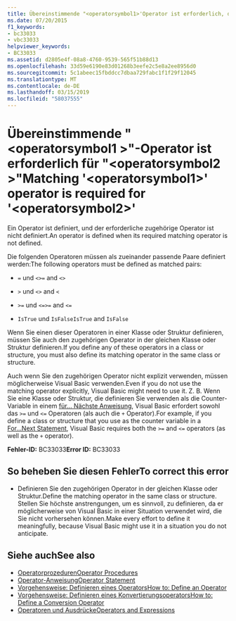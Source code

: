 ```yaml
---
title: Übereinstimmende "<operatorsymbol1>'Operator ist erforderlich, damit'<operatorsymbol2>"
ms.date: 07/20/2015
f1_keywords:
- bc33033
- vbc33033
helpviewer_keywords:
- BC33033
ms.assetid: d2805e4f-08a8-4760-9539-565f51b88d13
ms.openlocfilehash: 33d59e6190e83d01268b3eefe2c5e8a2ee8956d0
ms.sourcegitcommit: 5c1abeec15fbddcc7dbaa729fabc1f1f29f12045
ms.translationtype: MT
ms.contentlocale: de-DE
ms.lasthandoff: 03/15/2019
ms.locfileid: "58037555"
---
```

# <a name="matching-operatorsymbol1-operator-is-required-for-operatorsymbol2"></a><span data-ttu-id="c9f3a-102">Übereinstimmende "\<operatorsymbol1 >"-Operator ist erforderlich für "\<operatorsymbol2 >"</span><span class="sxs-lookup"><span data-stu-id="c9f3a-102">Matching '\<operatorsymbol1>' operator is required for '\<operatorsymbol2>'</span></span>
<span data-ttu-id="c9f3a-103">Ein Operator ist definiert, und der erforderliche zugehörige Operator ist nicht definiert.</span><span class="sxs-lookup"><span data-stu-id="c9f3a-103">An operator is defined when its required matching operator is not defined.</span></span>  
  
 <span data-ttu-id="c9f3a-104">Die folgenden Operatoren müssen als zueinander passende Paare definiert werden:</span><span class="sxs-lookup"><span data-stu-id="c9f3a-104">The following operators must be defined as matched pairs:</span></span>  
  
-   <span data-ttu-id="c9f3a-105">`=` und `<>`</span><span class="sxs-lookup"><span data-stu-id="c9f3a-105">`=` and `<>`</span></span>  
  
-   <span data-ttu-id="c9f3a-106">`>` und `<`</span><span class="sxs-lookup"><span data-stu-id="c9f3a-106">`>` and `<`</span></span>  
  
-   <span data-ttu-id="c9f3a-107">`>=` und `<=`</span><span class="sxs-lookup"><span data-stu-id="c9f3a-107">`>=` and `<=`</span></span>  
  
-   <span data-ttu-id="c9f3a-108">`IsTrue` und `IsFalse`</span><span class="sxs-lookup"><span data-stu-id="c9f3a-108">`IsTrue` and `IsFalse`</span></span>  
  
 <span data-ttu-id="c9f3a-109">Wenn Sie einen dieser Operatoren in einer Klasse oder Struktur definieren, müssen Sie auch den zugehörigen Operator in der gleichen Klasse oder Struktur definieren.</span><span class="sxs-lookup"><span data-stu-id="c9f3a-109">If you define any of these operators in a class or structure, you must also define its matching operator in the same class or structure.</span></span>  
  
 <span data-ttu-id="c9f3a-110">Auch wenn Sie den zugehörigen Operator nicht explizit verwenden, müssen möglicherweise Visual Basic verwenden.</span><span class="sxs-lookup"><span data-stu-id="c9f3a-110">Even if you do not use the matching operator explicitly, Visual Basic might need to use it.</span></span> <span data-ttu-id="c9f3a-111">Z. B. Wenn Sie eine Klasse oder Struktur, die definieren Sie verwenden als die Counter-Variable in einem [für... Nächste Anweisung](../../visual-basic/language-reference/statements/for-next-statement.md), Visual Basic erfordert sowohl das `>=` und `<=` Operatoren (als auch die `+` Operator).</span><span class="sxs-lookup"><span data-stu-id="c9f3a-111">For example, if you define a class or structure that you use as the counter variable in a [For...Next Statement](../../visual-basic/language-reference/statements/for-next-statement.md), Visual Basic requires both the `>=` and `<=` operators (as well as the `+` operator).</span></span>  
  
 <span data-ttu-id="c9f3a-112">**Fehler-ID:** BC33033</span><span class="sxs-lookup"><span data-stu-id="c9f3a-112">**Error ID:** BC33033</span></span>  
  
## <a name="to-correct-this-error"></a><span data-ttu-id="c9f3a-113">So beheben Sie diesen Fehler</span><span class="sxs-lookup"><span data-stu-id="c9f3a-113">To correct this error</span></span>  
  
-   <span data-ttu-id="c9f3a-114">Definieren Sie den zugehörigen Operator in der gleichen Klasse oder Struktur.</span><span class="sxs-lookup"><span data-stu-id="c9f3a-114">Define the matching operator in the same class or structure.</span></span> <span data-ttu-id="c9f3a-115">Stellen Sie höchste anstrengungen, um es sinnvoll, zu definieren, da er möglicherweise von Visual Basic in einer Situation verwendet wird, die Sie nicht vorhersehen können.</span><span class="sxs-lookup"><span data-stu-id="c9f3a-115">Make every effort to define it meaningfully, because Visual Basic might use it in a situation you do not anticipate.</span></span>  
  
## <a name="see-also"></a><span data-ttu-id="c9f3a-116">Siehe auch</span><span class="sxs-lookup"><span data-stu-id="c9f3a-116">See also</span></span>

- [<span data-ttu-id="c9f3a-117">Operatorprozeduren</span><span class="sxs-lookup"><span data-stu-id="c9f3a-117">Operator Procedures</span></span>](../../visual-basic/programming-guide/language-features/procedures/operator-procedures.md)
- [<span data-ttu-id="c9f3a-118">Operator-Anweisung</span><span class="sxs-lookup"><span data-stu-id="c9f3a-118">Operator Statement</span></span>](../../visual-basic/language-reference/statements/operator-statement.md)
- [<span data-ttu-id="c9f3a-119">Vorgehensweise: Definieren eines Operators</span><span class="sxs-lookup"><span data-stu-id="c9f3a-119">How to: Define an Operator</span></span>](../../visual-basic/programming-guide/language-features/procedures/how-to-define-an-operator.md)
- [<span data-ttu-id="c9f3a-120">Vorgehensweise: Definieren eines Konvertierungsoperators</span><span class="sxs-lookup"><span data-stu-id="c9f3a-120">How to: Define a Conversion Operator</span></span>](../../visual-basic/programming-guide/language-features/procedures/how-to-define-a-conversion-operator.md)
- [<span data-ttu-id="c9f3a-121">Operatoren und Ausdrücke</span><span class="sxs-lookup"><span data-stu-id="c9f3a-121">Operators and Expressions</span></span>](../../visual-basic/programming-guide/language-features/operators-and-expressions/index.md)
